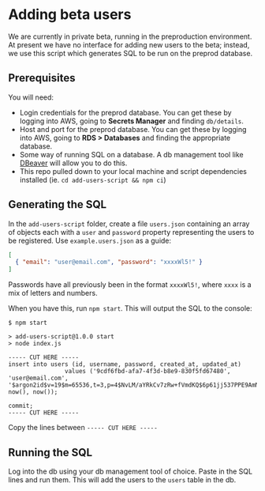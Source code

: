 # Adding beta users

We are currently in private beta, running in the preproduction environment. At present we have no interface for adding new users to the beta; instead, we use this script which generates SQL to be run on the preprod database.

## Prerequisites

You will need:

* Login credentials for the preprod database. You can get these by logging into AWS, going to **Secrets Manager** and finding `db/details`.
* Host and port for the preprod database. You can get these by logging into AWS, going to **RDS > Databases** and finding the appropriate database.
* Some way of running SQL on a database. A db management tool like [DBeaver](https://dbeaver.com/) will allow you to do this.
* This repo pulled down to your local machine and script dependencies installed (ie. `cd add-users-script && npm ci`)

## Generating the SQL

In the `add-users-script` folder, create a file `users.json` containing an array of objects each with a `user` and `password` property representing the users to be registered. Use `example.users.json` as a guide:

```json
[
  { "email": "user@email.com", "password": "xxxxWl5!" }
]
```

Passwords have all previously been in the format `xxxxWl5!`, where `xxxx` is a mix of letters and numbers.

When you have this, run `npm start`. This will output the SQL to the console:

```
$ npm start

> add-users-script@1.0.0 start
> node index.js

----- CUT HERE -----
insert into users (id, username, password, created_at, updated_at)
                values ('9cdf6fbd-afa7-4f3d-b8e9-830f5fd67480', 'user@email.com', '$argon2id$v=19$m=65536,t=3,p=4$NvLM/aYRkCv7zRw+fVmdKQ$6p61jj537PPE9AmNYcz6drjPsp7FyKZ/nqkdMCTdTeg', now(), now());

commit;
----- CUT HERE -----
```

Copy the lines between `----- CUT HERE -----`

## Running the SQL

Log into the db using your db management tool of choice. Paste in the SQL lines and run them. This will add the users to the `users` table in the db.
